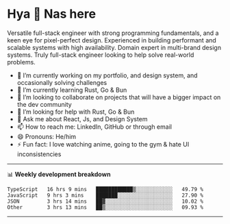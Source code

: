 # Hya 👋 Nas here

Versatile full-stack engineer with strong programming fundamentals, and a keen eye for pixel-perfect design. Experienced in building performant and scalable systems with high availability. Domain expert in multi-brand design systems. Truly full-stack engineer looking to help solve real-world problems.

- 🔭 I’m currently working on my portfolio, and design system, and occasionally solving challenges
- 🌱 I’m currently learning Rust, Go & Bun
- 👯 I’m looking to collaborate on projects that will have a bigger impact on the dev community
- 🤔 I’m looking for help with Rust, Go & Bun
- 💬 Ask me about React, Js, and Design System
- 📫 How to reach me: LinkedIn, GitHub or through email
- 😄 Pronouns: He/him
- ⚡ Fun fact: I love watching anime, going to the gym & hate UI inconsistencies

-------
📊 **Weekly development breakdown**
<!--START_SECTION:waka-->

```text
TypeScript   16 hrs 9 mins   ████████████▒░░░░░░░░░░░░   49.79 %
JavaScript   9 hrs 3 mins    ███████░░░░░░░░░░░░░░░░░░   27.90 %
JSON         3 hrs 14 mins   ██▓░░░░░░░░░░░░░░░░░░░░░░   10.02 %
Other        3 hrs 13 mins   ██▒░░░░░░░░░░░░░░░░░░░░░░   09.93 %
```

<!--END_SECTION:waka-->
-------
